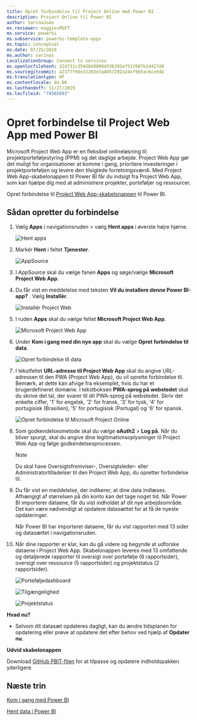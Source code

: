 ```yaml
---
title: Opret forbindelse til Project Online med Power BI
description: Project Online til Power BI
author: SarinaJoan
ms.reviewer: maggiesMSFT
ms.service: powerbi
ms.subservice: powerbi-template-apps
ms.topic: conceptual
ms.date: 07/25/2019
ms.author: sarinas
LocalizationGroup: Connect to services
ms.openlocfilehash: 32d731c354d848809d336392ef51f667b14427d8
ms.sourcegitcommit: a21f7f9de32203e3a4057292a24ef9b5ac6ce94b
ms.translationtype: HT
ms.contentlocale: da-DK
ms.lasthandoff: 11/27/2019
ms.locfileid: "74565693"
---
```

# <a name="connect-to-project-web-app-with-power-bi"></a>Opret forbindelse til Project Web App med Power BI
Microsoft Project Web App er en fleksibel onlineløsning til projektporteføljestyring (PPM) og det daglige arbejde. Project Web App gør det muligt for organisationer at komme i gang, prioritere investeringer i projektporteføljen og levere den tilsigtede forretningsværdi. Med Project Web App-skabelonappen til Power BI får du indsigt fra Project Web App, som kan hjælpe dig med at administrere projekter, porteføljer og ressourcer.

Opret forbindelse til [Project Web App-skabelonappen](https://appsource.microsoft.com/product/power-bi/pbi_msprojectonline.pbi-microsoftprojectwebapp) til Power BI.

## <a name="how-to-connect"></a>Sådan opretter du forbindelse

1. Vælg **Apps** i navigationsruden > vælg **Hent apps** i øverste højre hjørne.

    ![Hent apps](media/service-connect-to-project-online/GetApps.png)

2. Markér **Hent** i feltet **Tjenester**.
   
   ![AppSource](media/service-connect-to-project-online/AppSource.png)
3. I AppSource skal du vælge fanen **Apps** og søge/vælge **Microsoft Project Web App**.
   
4. Du får vist en meddelelse med teksten **Vil du installere denne Power BI-app?** . Vælg **Installér**. 

   ![Installér Project Web](media/service-connect-to-project-online/ProjectTile.png)
5. I ruden **Apps** skal du vælge feltet **Microsoft Project Web App**. 
   
   ![Microsoft Project Web App](media/service-connect-to-project-online/getstarted.png)
6. Under **Kom i gang med din nye app** skal du vælge **Opret forbindelse til data**.
   
   ![Opret forbindelse til data](media/service-connect-to-project-online/mproject.png)
7. I tekstfeltet **URL-adresse til Project Web App** skal du angive URL-adressen til den PWA (Project Web App), du vil oprette forbindelse til.  Bemærk, at dette kan afvige fra eksemplet, hvis du har et brugerdefineret domæne. I tekstboksen **PWA-sprog på webstedet** skal du skrive det tal, der svarer til dit PWA-sprog på webstedet. Skriv det enkelte ciffer, '1' for engelsk, '2' for fransk, '3' for tysk, '4' for portugisisk (Brasilien), '5' for portugisisk (Portugal) og '6' for spansk. 
   
   ![Opret forbindelse til Microsoft Project Online](media/service-connect-to-project-online/params.png)
8. Som godkendelsesmetode skal du vælge **oAuth2** \> **Log på**. Når du bliver spurgt, skal du angive dine legitimationsoplysninger til Project Web App og følge godkendelsesprocessen.

    > [!NOTE]
    > Du skal have Oversigtsfremviser-, Oversigtsleder- eller Administratortilladelser til den Project Web App, du opretter forbindelse til.

9. Du får vist en meddelelse, der indikerer, at dine data indlæses. Afhængigt af størrelsen på din konto kan det tage noget tid. Når Power BI importerer dataene, får du vist indholdet af dit nye arbejdsområde. Det kan være nødvendigt at opdatere datasættet for at få de nyeste opdateringer. 

    Når Power BI har importeret dataene, får du vist rapporten med 13 sider og datasættet i navigationsruden. 

10. Når dine rapporter er klar, kan du gå videre og begynde at udforske dataene i Project Web App. Skabelonappen leveres med 13 omfattende og detaljerede rapporter til oversigt over portefølje (6 rapportsider), oversigt over ressource (5 rapportsider) og projektstatus (2 rapportsider). 

    ![Porteføljedashboard](media/service-connect-to-project-online/report1.png)
   
    ![Tilgængelighed](media/service-connect-to-project-online/report3.png)
   
    ![Projektstatus](media/service-connect-to-project-online/report2.png)

**Hvad nu?**

* Selvom dit datasæt opdateres dagligt, kan du ændre tidsplanen for opdatering eller prøve at opdatere det efter behov ved hjælp af **Opdater nu**.

**Udvid skabelonappen**

Download [GitHub PBIT-filen](https://github.com/OfficeDev/Project-Power-BI-Content-Packs) for at tilpasse og opdatere indholdspakken yderligere.

## <a name="next-steps"></a>Næste trin
[Kom i gang med Power BI](service-get-started.md)

[Hent data i Power BI](service-get-data.md)

